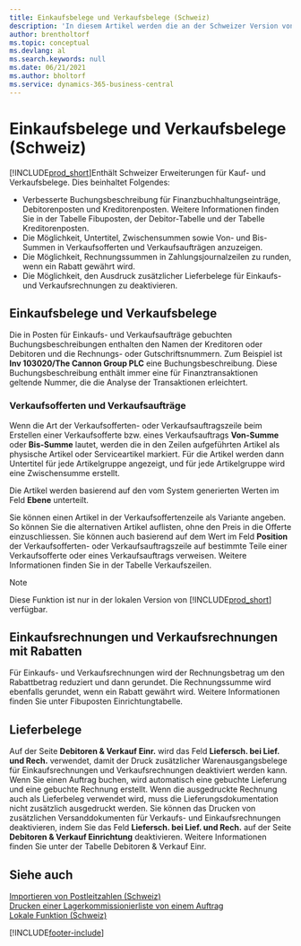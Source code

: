 ```yaml
---
title: Einkaufsbelege und Verkaufsbelege (Schweiz)
description: 'In diesem Artikel werden die an der Schweizer Version von Business Central vorgenommenen Verbesserungen erläutert, einschliesslich Schweizer Sonderkauf- und Verkaufsbelegfunktionen.'
author: brentholtorf
ms.topic: conceptual
ms.devlang: al
ms.search.keywords: null
ms.date: 06/21/2021
ms.author: bholtorf
ms.service: dynamics-365-business-central
---
```

# Einkaufsbelege und Verkaufsbelege (Schweiz)
[!INCLUDE[prod_short](../../includes/prod_short.md)]Enthält Schweizer Erweiterungen für Kauf- und Verkaufsbelege. Dies beinhaltet Folgendes:  

- Verbesserte Buchungsbeschreibung für Finanzbuchhaltungseinträge, Debitorenposten und Kreditorenposten. Weitere Informationen finden Sie in der Tabelle Fibuposten, der Debitor-Tabelle und der Tabelle Kreditorenposten.  
- Die Möglichkeit, Untertitel, Zwischensummen sowie Von- und Bis-Summen in Verkaufsofferten und Verkaufsaufträgen anzuzeigen.  
- Die Möglichkeit, Rechnungssummen in Zahlungsjournalzeilen zu runden, wenn ein Rabatt gewährt wird.  
- Die Möglichkeit, den Ausdruck zusätzlicher Lieferbelege für Einkaufs- und Verkaufsrechnungen zu deaktivieren.  

## Einkaufsbelege und Verkaufsbelege  
Die in Posten für Einkaufs- und Verkaufsaufträge gebuchten Buchungsbeschreibungen enthalten den Namen der Kreditoren oder Debitoren und die Rechnungs- oder Gutschriftsnummern. Zum Beispiel ist **Inv 103020/The Cannon Group PLC** eine Buchungsbeschreibung. Diese Buchungsbeschreibung enthält immer eine für Finanztransaktionen geltende Nummer, die die Analyse der Transaktionen erleichtert.  

### Verkaufsofferten und Verkaufsaufträge  
Wenn die Art der Verkaufsofferten- oder Verkaufsauftragszeile beim Erstellen einer Verkaufsofferte bzw. eines Verkaufsauftrags **Von-Summe** oder **Bis-Summe** lautet, werden die in den Zeilen aufgeführten Artikel als physische Artikel oder Serviceartikel markiert. Für die Artikel werden dann Untertitel für jede Artikelgruppe angezeigt, und für jede Artikelgruppe wird eine Zwischensumme erstellt.  

Die Artikel werden basierend auf den vom System generierten Werten im Feld **Ebene** unterteilt.  

Sie können einen Artikel in der Verkaufsoffertenzeile als Variante angeben. So können Sie die alternativen Artikel auflisten, ohne den Preis in die Offerte einzuschliessen. Sie können auch basierend auf dem Wert im Feld **Position** der Verkaufsofferten- oder Verkaufsauftragszeile auf bestimmte Teile einer Verkaufsofferte oder eines Verkaufsauftrags verweisen. Weitere Informationen finden Sie in der Tabelle Verkaufszeilen.  

> [!NOTE]
> Diese Funktion ist nur in der lokalen Version von [!INCLUDE[prod_short](../../includes/prod_short.md)] verfügbar.

## Einkaufsrechnungen und Verkaufsrechnungen mit Rabatten  
Für Einkaufs- und Verkaufsrechnungen wird der Rechnungsbetrag um den Rabattbetrag reduziert und dann gerundet. Die Rechnungssumme wird ebenfalls gerundet, wenn ein Rabatt gewährt wird. Weitere Informationen finden Sie unter Fibuposten Einrichtungtabelle.  

## Lieferbelege  
Auf der Seite **Debitoren & Verkauf Einr.** wird das Feld **Liefersch. bei Lief. und Rech.** verwendet, damit der Druck zusätzlicher Warenausgangsbelege für Einkaufsrechnungen und Verkaufsrechnungen deaktiviert werden kann. Wenn Sie einen Auftrag buchen, wird automatisch eine gebuchte Lieferung und eine gebuchte Rechnung erstellt. Wenn die ausgedruckte Rechnung auch als Lieferbeleg verwendet wird, muss die Lieferungsdokumentation nicht zusätzlich ausgedruckt werden. Sie können das Drucken von zusätzlichen Versanddokumenten für Verkaufs- und Einkaufsrechnungen deaktivieren, indem Sie das Feld **Liefersch. bei Lief. und Rech.** auf der Seite **Debitoren & Verkauf Einrichtung** deaktivieren. Weitere Informationen finden Sie unter der Tabelle Debitoren & Verkauf Einr.  

## Siehe auch  
 [Importieren von Postleitzahlen (Schweiz)](how-to-import-swiss-post-codes.md)   
 [Drucken einer Lagerkommissionierliste von einem Auftrag](how-to-print-an-inventory-picking-list-from-a-sales-order.md)   
 [Lokale Funktion (Schweiz)](switzerland-local-functionality.md)


[!INCLUDE[footer-include](../../includes/footer-banner.md)]